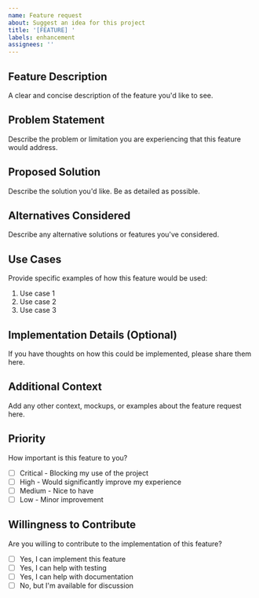 ```yaml
---
name: Feature request
about: Suggest an idea for this project
title: '[FEATURE] '
labels: enhancement
assignees: ''
---
```


## Feature Description
A clear and concise description of the feature you'd like to see.

## Problem Statement
Describe the problem or limitation you are experiencing that this feature would address.

## Proposed Solution
Describe the solution you'd like. Be as detailed as possible.

## Alternatives Considered
Describe any alternative solutions or features you've considered.

## Use Cases
Provide specific examples of how this feature would be used:
1. Use case 1
2. Use case 2
3. Use case 3

## Implementation Details (Optional)
If you have thoughts on how this could be implemented, please share them here.

## Additional Context
Add any other context, mockups, or examples about the feature request here.

## Priority
How important is this feature to you?
- [ ] Critical - Blocking my use of the project
- [ ] High - Would significantly improve my experience
- [ ] Medium - Nice to have
- [ ] Low - Minor improvement

## Willingness to Contribute
Are you willing to contribute to the implementation of this feature?
- [ ] Yes, I can implement this feature
- [ ] Yes, I can help with testing
- [ ] Yes, I can help with documentation
- [ ] No, but I'm available for discussion
